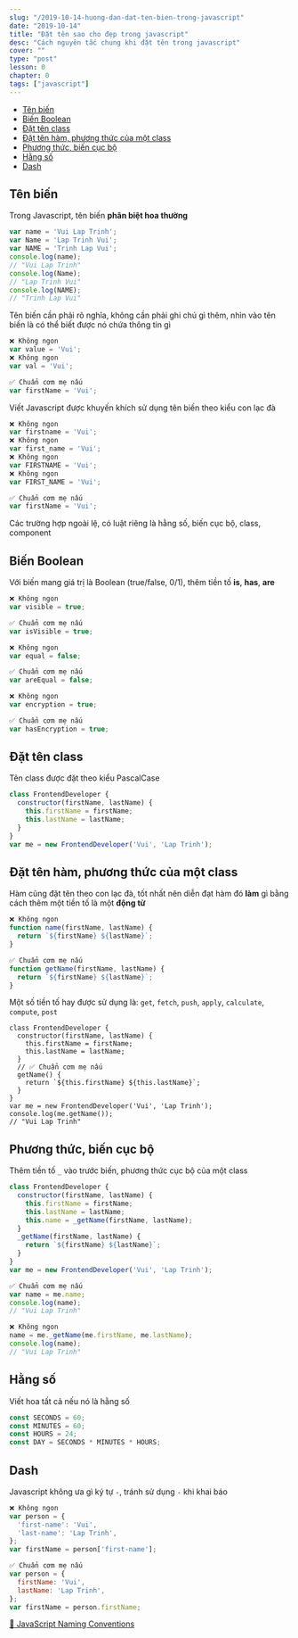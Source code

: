 ```yaml
---
slug: "/2019-10-14-huong-dan-dat-ten-bien-trong-javascript"
date: "2019-10-14"
title: "Đặt tên sao cho đẹp trong javascript"
desc: "Cách nguyên tắc chung khi đặt tên trong javascript"
cover: ""
type: "post"
lesson: 0
chapter: 0
tags: ["javascript"]
---
```


<!-- TOC -->

- [Tên biến](#t%C3%AAn-bi%E1%BA%BFn)
- [Biến Boolean](#bi%E1%BA%BFn-boolean)
- [Đặt tên class](#%C4%91%E1%BA%B7t-t%C3%AAn-class)
- [Đặt tên hàm, phương thức của một class](#%C4%91%E1%BA%B7t-t%C3%AAn-h%C3%A0m-ph%C6%B0%C6%A1ng-th%E1%BB%A9c-c%E1%BB%A7a-m%E1%BB%99t-class)
- [Phương thức, biến cục bộ](#ph%C6%B0%C6%A1ng-th%E1%BB%A9c-bi%E1%BA%BFn-c%E1%BB%A5c-b%E1%BB%99)
- [Hằng số](#h%E1%BA%B1ng-s%E1%BB%91)
- [Dash](#dash)

<!-- /TOC -->

## Tên biến

Trong Javascript, tên biến **phân biệt hoa thường**

```js
var name = 'Vui Lap Trinh';
var Name = 'Lap Trinh Vui';
var NAME = 'Trinh Lap Vui';
console.log(name);
// "Vui Lap Trinh"
console.log(Name);
// "Lap Trinh Vui"
console.log(NAME);
// "Trinh Lap Vui"
```

Tên biến cần phải rõ nghĩa, không cần phải ghi chú gì thêm, nhìn vào tên biến là có thể biết được nó chứa thông tin gì

```js
❌ Không ngon
var value = 'Vui';
❌ Không ngon
var val = 'Vui';

✅ Chuẩn cơm mẹ nấu
var firstName = 'Vui';
```

Viết Javascript được khuyến khích sử dụng tên biến theo kiểu con lạc đà

```js
❌ Không ngon
var firstname = 'Vui';
❌ Không ngon
var first_name = 'Vui';
❌ Không ngon
var FIRSTNAME = 'Vui';
❌ Không ngon
var FIRST_NAME = 'Vui';

✅ Chuẩn cơm mẹ nấu
var firstName = 'Vui';
```

Các trường hợp ngoài lệ, có luật riêng là hằng số, biến cục bộ, class, component

## Biến Boolean

Với biến mang giá trị là Boolean (true/false, 0/1), thêm tiền tố **is**, **has**, **are**

```js
❌ Không ngon
var visible = true;

✅ Chuẩn cơm mẹ nấu
var isVisible = true;

❌ Không ngon
var equal = false;

✅ Chuẩn cơm mẹ nấu
var areEqual = false;

❌ Không ngon
var encryption = true;

✅ Chuẩn cơm mẹ nấu
var hasEncryption = true;
```

## Đặt tên class

Tên class được đặt theo kiểu PascalCase

```js
class FrontendDeveloper {
  constructor(firstName, lastName) {
    this.firstName = firstName;
    this.lastName = lastName;
  }
}
var me = new FrontendDeveloper('Vui', 'Lap Trinh');
```

## Đặt tên hàm, phương thức của một class

Hàm cũng đặt tên theo con lạc đà, tốt nhất nên diễn đạt hàm đó **làm** gì bằng cách thêm một tiền tố là một **động từ**

```js
❌ Không ngon
function name(firstName, lastName) {
  return `${firstName} ${lastName}`;
}

✅ Chuẩn cơm mẹ nấu
function getName(firstName, lastName) {
  return `${firstName} ${lastName}`;
}
```

Một số tiền tố hay được sử dụng là: `get`, `fetch`, `push`, `apply`, `calculate`, `compute`, `post`

```js{7-9}
class FrontendDeveloper {
  constructor(firstName, lastName) {
    this.firstName = firstName;
    this.lastName = lastName;
  }
  // ✅ Chuẩn cơm mẹ nấu
  getName() {
    return `${this.firstName} ${this.lastName}`;
  }
}
var me = new FrontendDeveloper('Vui', 'Lap Trinh');
console.log(me.getName());
// "Vui Lap Trinh"
```

## Phương thức, biến cục bộ

Thêm tiền tố `_` vào trước biến, phương thức cục bộ của một class

```js
class FrontendDeveloper {
  constructor(firstName, lastName) {
    this.firstName = firstName;
    this.lastName = lastName;
    this.name = _getName(firstName, lastName);
  }
  _getName(firstName, lastName) {
    return `${firstName} ${lastName}`;
  }
}
var me = new FrontendDeveloper('Vui', 'Lap Trinh');

✅ Chuẩn cơm mẹ nấu
var name = me.name;
console.log(name);
// "Vui Lap Trinh"

❌ Không ngon
name = me._getName(me.firstName, me.lastName);
console.log(name);
// "Vui Lap Trinh"
```

## Hằng số

Viết hoa tất cả nếu nó là hằng số

```js
const SECONDS = 60;
const MINUTES = 60;
const HOURS = 24;
const DAY = SECONDS * MINUTES * HOURS;
```

## Dash

Javascript không ưa gì ký tự `-`, tránh sử dụng `-` khi khai báo

```js
❌ Không ngon
var person = {
  'first-name': 'Vui',
  'last-name': 'Lap Trinh',
};
var firstName = person['first-name'];

✅ Chuẩn cơm mẹ nấu
var person = {
  firstName: 'Vui',
  lastName: 'Lap Trinh',
};
var firstName = person.firstName;
```

<a target="_blank" rel="noopener noreferrer" href="https://www.robinwieruch.de/javascript-naming-conventions">📜 JavaScript Naming Conventions</a>
